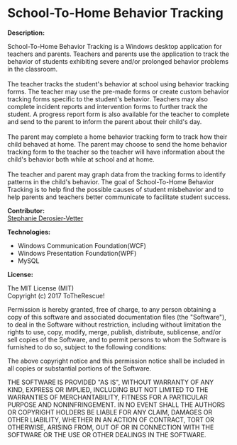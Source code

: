 # School-To-Home Behavior Tracking

<b>Description:</b><br />

  School-To-Home Behavior Tracking is a Windows desktop application for teachers and parents. Teachers and parents use the application to track the behavior of students exhibiting severe and/or prolonged behavior problems in the classroom. 
<br /><br />
The teacher tracks the student's behavior at school using behavior tracking forms. The teacher may use the pre-made forms or create custom behavior tracking forms specific to the student's behavior. Teachers may also complete incident reports and intervention forms to further track the student. A progress report form is also available for the teacher to complete and send to the parent to inform the parent about their child's day. 
<br /><br />
The parent may complete a home behavior tracking form to track how their child behaved at home. The parent may choose to send the home behavior tracking form to the teacher so the teacher will have information about the child's behavior both while at school and at home. <br /><br />
The teacher and parent may graph data from the tracking forms to identify patterns in the child's behavior. The goal of School-To-Home Behavior Tracking is to help find the possible causes of student misbehavior and to help parents and teachers better communicate to facilitate student success.

<b>Contributor:</b><br />
[Stephanie Derosier-Vetter](https://github.com/stephanievetter)<br />

<b>Technologies:</b> 
*  Windows Communication Foundation(WCF)
*  Windows Presentation Foundation(WPF)
*  MySQL

<b>License:</b><br />

The MIT License (MIT)<br />
Copyright (c) 2017 ToTheRescue!<br />

Permission is hereby granted, free of charge, to any person obtaining a copy
of this software and associated documentation files (the "Software"), to deal
in the Software without restriction, including without limitation the rights
to use, copy, modify, merge, publish, distribute, sublicense, and/or sell
copies of the Software, and to permit persons to whom the Software is
furnished to do so, subject to the following conditions:<br />

The above copyright notice and this permission notice shall be included in all
copies or substantial portions of the Software.<br />

THE SOFTWARE IS PROVIDED "AS IS", WITHOUT WARRANTY OF ANY KIND, EXPRESS OR
IMPLIED, INCLUDING BUT NOT LIMITED TO THE WARRANTIES OF MERCHANTABILITY,
FITNESS FOR A PARTICULAR PURPOSE AND NONINFRINGEMENT. IN NO EVENT SHALL THE
AUTHORS OR COPYRIGHT HOLDERS BE LIABLE FOR ANY CLAIM, DAMAGES OR OTHER
LIABILITY, WHETHER IN AN ACTION OF CONTRACT, TORT OR OTHERWISE, ARISING FROM,
OUT OF OR IN CONNECTION WITH THE SOFTWARE OR THE USE OR OTHER DEALINGS IN THE
SOFTWARE.<br />
